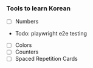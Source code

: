 ### Tools to learn Korean

- [ ] Numbers
- Todo: playwright e2e testing
- [ ] Colors
- [ ] Counters
- [ ] Spaced Repetition Cards
